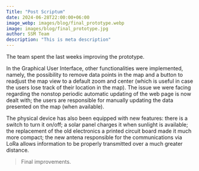 ```yaml
---
Title: "Post Scriptum"
date: 2024-06-28T22:00:00+06:00
image_webp: images/blog/final_prototype.webp
image: images/blog/final_prototype.jpg
author: SSM Team
description: "This is meta description"
---
```


The team spent the last weeks improving the prototype.

In the Graphical User Interface, other functionalities were implemented, namely, the possibility to remove data points in the map and a button to readjust the map view to a default zoom and center (which is useful in case the users lose track of their location in the map). The issue we were facing regarding the nonstop periodic automatic updating of the web page is now dealt with; the users are responsible for manually updating the data presented on the map (when available).

The physical device has also been equipped with new features: there is a switch to turn it on/off; a solar panel charges it when sunlight is available; the replacement of the old electronics a printed circuit board made it much more compact; the new antena responsible for the communications via LoRa allows information to be properly transmitted over a much greater distance.

> Final improvements.
